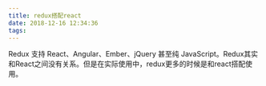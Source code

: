 ```yaml
---
title: redux搭配react
date: 2018-12-16 12:34:36
tags:
---
```


Redux 支持 React、Angular、Ember、jQuery 甚至纯 JavaScript。Redux其实和React之间没有关系。但是在实际使用中，redux更多的时候是和react搭配使用。

